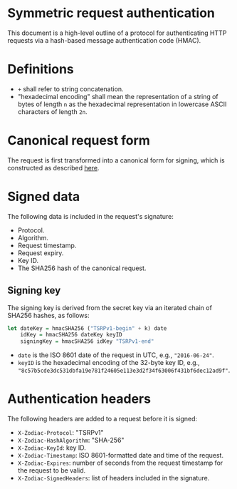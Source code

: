 # Symmetric request authentication

This document is a high-level outline of a protocol for authenticating
HTTP requests via a hash-based message authentication code (HMAC).

# Definitions

 - `+` shall refer to string concatenation.
 - "hexadecimal encoding" shall mean the representation of a string of
   bytes of length `n` as the hexadecimal representation in lowercase
   ASCII characters of length `2n`.

# Canonical request form

The request is first transformed into a canonical form for signing,
which is constructed as described [here](canonical-request.md).

# Signed data

The following data is included in the request's signature:

 - Protocol.
 - Algorithm.
 - Request timestamp.
 - Request expiry.
 - Key ID.
 - The SHA256 hash of the canonical request.

## Signing key

The signing key is derived from the secret key via an iterated chain
of SHA256 hashes, as follows:

```haskell
let dateKey = hmacSHA256 ("TSRPv1-begin" + k) date
    idKey = hmacSHA256 dateKey keyID
    signingKey = hmacSHA256 idKey "TSRPv1-end"
```

 - `date` is the ISO 8601 date of the request in UTC, e.g.,
   `"2016-06-24"`.
 - `keyID` is the hexadecimal encoding of the 32-byte key ID, e.g.,
   `"8c57b5cde3dc531dbfa19e781f24605e113e3d2f34f63006f431bf6dec12ad9f"`.

# Authentication headers

The following headers are added to a request before it is signed:

 - `X-Zodiac-Protocol`: "TSRPv1"
 - `X-Zodiac-HashAlgorithm`: "SHA-256"
 - `X-Zodiac-KeyId`: key ID.
 - `X-Zodiac-Timestamp`: ISO 8601-formatted date and time of the request.
 - `X-Zodiac-Expires`: number of seconds from the request timestamp
   for the request to be valid.
 - `X-Zodiac-SignedHeaders`: list of headers included in the signature.
